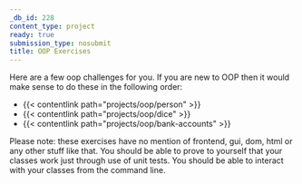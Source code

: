 ```yaml
---
_db_id: 228
content_type: project
ready: true
submission_type: nosubmit
title: OOP Exercises
---
```


Here are a few oop challenges for you. If you are new to OOP then it would make sense to do these in the following order:

- {{< contentlink path="projects/oop/person" >}}
- {{< contentlink path="projects/oop/dice" >}}
- {{< contentlink path="projects/oop/bank-accounts" >}}

Please note: these exercises have no mention of frontend, gui, dom, html or any other stuff like that. You should be able to prove to yourself that your classes work just through use of unit tests. You should be able to interact with your classes from the command line.